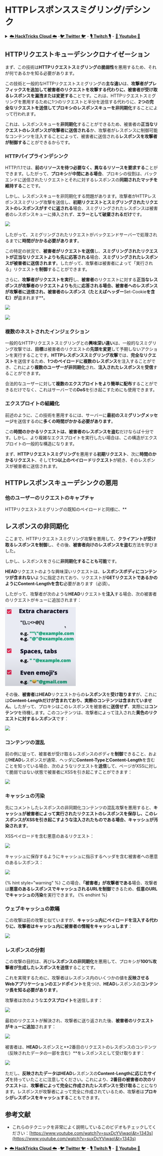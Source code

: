 # HTTPレスポンススミグリング/デシンク

<details>

<summary><a href="https://cloud.hacktricks.xyz/pentesting-cloud/pentesting-cloud-methodology"><strong>☁️ HackTricks Cloud ☁️</strong></a> -<a href="https://twitter.com/hacktricks_live"><strong>🐦 Twitter 🐦</strong></a> - <a href="https://www.twitch.tv/hacktricks_live/schedule"><strong>🎙️ Twitch 🎙️</strong></a> - <a href="https://www.youtube.com/@hacktricks_LIVE"><strong>🎥 Youtube 🎥</strong></a></summary>

* **サイバーセキュリティ企業**で働いていますか？ **HackTricksで会社を宣伝**したいですか？または、**PEASSの最新バージョンにアクセスしたり、HackTricksをPDFでダウンロード**したいですか？[**SUBSCRIPTION PLANS**](https://github.com/sponsors/carlospolop)をチェックしてください！
* [**The PEASS Family**](https://opensea.io/collection/the-peass-family)を見つけてください。独占的な[**NFT**](https://opensea.io/collection/the-peass-family)のコレクションです。
* [**公式のPEASS＆HackTricksのスワッグ**](https://peass.creator-spring.com)を手に入れましょう。
* [**💬**](https://emojipedia.org/speech-balloon/) [**Discordグループ**](https://discord.gg/hRep4RUj7f)または[**telegramグループ**](https://t.me/peass)に**参加**するか、**Twitter**で**フォロー**してください[**🐦**](https://github.com/carlospolop/hacktricks/tree/7af18b62b3bdc423e11444677a6a73d4043511e9/\[https:/emojipedia.org/bird/README.md)[**@carlospolopm**](https://twitter.com/hacktricks\_live)**。**
* **ハッキングのトリックを共有する**ために、[**hacktricksリポジトリ**](https://github.com/carlospolop/hacktricks)と[**hacktricks-cloudリポジトリ**](https://github.com/carlospolop/hacktricks-cloud)にPRを提出してください。

</details>

## HTTPリクエストキューデシンクロナイゼーション

まず、この技術は**HTTPリクエストスミグリングの脆弱性**を悪用するため、それが何であるかを知る必要があります。

この技術と一般的なHTTPリクエストスミグリングの**主な違い**は、**攻撃者がプレフィックスを追加して被害者のリクエストを攻撃する代わりに、被害者が受け取るレスポンスを漏洩または変更する**ことです。これは、HTTPリクエストスミグリングを悪用するために1つのリクエストと半分を送信する代わりに、**2つの完全なリクエストを送信してプロキシのレスポンスキューを非同期化**することによって行われます。

これは、レスポンスキューを**非同期化**することができるため、被害者の**正当なリクエストのレスポンスが攻撃者に送信される**か、攻撃者がレスポンスに制御可能なコンテンツを注入することによって、被害者に送信される**レスポンスを攻撃者が制御する**ことができるからです。

### HTTPパイプラインデシンク

HTTP/1.1では、**前のリソースを待つ必要なく、異なるリソースを要求する**ことができます。したがって、**プロキシ**が**中間にある場合**、プロキシの役割は、バックエンドに送信されたリクエストとそれに対するレスポンスの**同期されたマッチを維持する**ことです。

しかし、レスポンスキューを非同期化する問題があります。攻撃者がHTTPレスポンススミグリング攻撃を送信し、**初期リクエストとスミグリングされたリクエストのレスポンスがすぐに返される**場合、スミグリングされたレスポンスは被害者のレスポンスキューに挿入されず、**エラーとして破棄されるだけ**です。

![](<../.gitbook/assets/image (635) (1) (1) (1).png>)

したがって、スミグリングされたリクエストがバックエンドサーバーで処理されるまでに**時間がかかる必要があります**。

この特定の状況で、**被害者がリクエストを送信**し、**スミグリングされたリクエストが正当なリクエストよりも先に応答される**場合、**スミグリングされたレスポンスが被害者に送信されます**。したがって、攻撃者は被害者によって「実行される」リクエストを**制御**することができます。

さらに、**攻撃者がリクエストを実行**し、**被害者**のリクエストに対する**正当なレスポンスが攻撃者のリクエストよりも**先に**応答される場合、**被害者へのレスポンスが攻撃者に送信され**、被害者のレスポンス（たとえばヘッダー**Set-Cookie**を含む）が**盗まれます**。

![](<../.gitbook/assets/image (658) (1).png>)

![](<../.gitbook/assets/image (655) (1) (1) (1).png>)

### 複数のネストされたインジェクション

一般的なHTTPリクエストスミグリングとの**興味深い違い**は、一般的なスミグリング攻撃では、**目標**は被害者のリクエストの**先頭を変更**して予期しないアクションを実行することです。**HTTPレスポンススミグリング攻撃**では、**完全なリクエスト**を送信するため、**1つのペイロードに複数のレスポンス**を注入することができ、これにより**複数のユーザーが非同期化**され、**注入されたレスポンス**を**受信**することができます。

合法的なユーザーに対して**複数のエクスプロイトをより簡単に配布**することができるだけでなく、これはサーバーでの**DoS**を引き起こすためにも使用できます。

### エクスプロイトの組織化

前述のように、この技術を悪用するには、サーバーに**最初のスミグリングメッセージ**を送信するのに**多くの時間がかかる必要があります**。

この**時間のかかるリクエストは、被害者のレスポンスを盗む**だけならば十分です。しかし、より複雑なエクスプロイトを実行したい場合は、この構造がエクスプロイトの一般的な構造になります。

まず、**HTTPリクエストスミグリング**を悪用する**初期リクエスト**、次に**時間のかかるリクエスト**、そして**1つ以上のペイロードリクエスト**が続き、そのレスポンスが被害者に送信されます。

## HTTPレスポンスキューデシンクの悪用

### 他のユーザーのリクエストのキャプチャ<a href="#capturing-other-users-requests" id="capturing-other-users-requests"></a>

HTTPリクエストスミグリングの既知のペイロードと同様に、**
## レスポンスの非同期化

ここまで、HTTPリクエストスミグリング攻撃を悪用して、**クライアントが受け取るレスポンスを制御**し、その後、**被害者向けのレスポンスを盗む**方法を学びました。

しかし、レスポンスをさらに**非同期化することも可能**です。

**HEAD**リクエストのような興味深いリクエストは、**レスポンスボディにコンテンツが含まれない**ように指定されており、リクエストが**GETリクエストであるかのようにContent-Lengthを含む**必要があります（必須）。

したがって、攻撃者が次のような**HEAD**リクエストを**注入**する場合、次の被害者のリクエストがキューに追加されます：

![](<../.gitbook/assets/image (626).png>)

その後、**被害者**は**HEAD**リクエストからの**レスポンス**を**受け取ります**が、これには**Content-Lengthだけが含まれており、実際のコンテンツは含まれていません**。したがって、プロキシはこのレスポンスを被害者に**送信せず**、実際には**コンテンツ**を待機します。このコンテンツは、攻撃者によって注入された**黄色のリクエストに対するレスポンス**です：

![](<../.gitbook/assets/image (651) (1) (1) (1) (1) (1) (1).png>)

### コンテンツの混乱

前の例に従って、被害者が受け取るレスポンスのボディを**制御**できること、および**HEAD**レスポンスが通常、ヘッダに**Content-TypeとContent-Length**を含むことを知っている場合、次のようなリクエストを**送信**して、ページがXSSに対して脆弱ではない状態で被害者にXSSを引き起こすことができます：

![](<../.gitbook/assets/image (654) (1) (1) (1) (1).png>)

### キャッシュの汚染

先にコメントしたレスポンスの非同期化コンテンツの混乱攻撃を悪用すると、**キャッシュが被害者によって実行されたリクエストのレスポンスを保存し、このレスポンスがXSSを引き起こすような注入されたものである場合、キャッシュが汚染されます**。

XSSペイロードを含む悪意のあるリクエスト：

![](<../.gitbook/assets/image (644) (1).png>)

キャッシュに保存するようにキャッシュに指示するヘッダを含む被害者への悪意のあるレスポンス：

![](<../.gitbook/assets/image (629) (1).png>)

{% hint style="warning" %}
この場合、**「被害者」が攻撃者である**場合、攻撃者は**悪意のあるレスポンスでキャッシュされるURLを制御**できるため、**任意のURLでキャッシュの汚染**を実行できます。
{% endhint %}

### ウェブキャッシュの欺瞞

この攻撃は前の攻撃と似ていますが、**キャッシュ内にペイロードを注入する代わりに、攻撃者はキャッシュ内に被害者の情報をキャッシュします**：

![](<../.gitbook/assets/image (643) (1) (1).png>)

### レスポンスの分割

この攻撃の目的は、再び**レスポンスの非同期化**を悪用して、プロキシが**100%攻撃者が生成したレスポンスを送信**することです。

これを実現するために、攻撃者はレスポンス内のいくつかの値を**反映させるWebアプリケーションのエンドポイント**を見つけ、**HEAD**レスポンスの**コンテンツ長を知る必要があります**。

攻撃者は次のような**エクスプロイト**を送信します：

![](<../.gitbook/assets/image (649) (1) (1) (1).png>)

最初のリクエストが解決され、攻撃者に送り返された後、**被害者のリクエストがキューに追加**されます：

![](<../.gitbook/assets/image (661) (1) (1) (1).png>)

被害者は、**HEAD**レスポンスと**2番目のリクエストのレスポンスのコンテンツ（反映されたデータの一部を含む）**をレスポンスとして受け取ります：

![](<../.gitbook/assets/image (633) (1).png>)

ただし、**反映されたデータはHEAD**レスポンスの**Content-Lengthに応じたサイズ**を持っていたことに注意してください。これにより、**2番目の被害者の次のリクエスト**は、**攻撃者によって完全に作成されたレスポンス**を**受け取る**ことになります。レスポンスが攻撃者によって完全に作成されているため、攻撃者は**プロキシがレスポンスをキャッシュする**こともできます。

## 参考文献

* これらのテクニックを非常によく説明しているこのビデオもチェックしてください：[https://www.youtube.com/watch?v=suxDcYViwao\&t=1343s](https://www.youtube.com/watch?v=suxDcYViwao\&t=1343s)

<details>

<summary><a href="https://cloud.hacktricks.xyz/pentesting-cloud/pentesting-cloud-methodology"><strong>☁️ HackTricks Cloud ☁️</strong></a> -<a href="https://twitter.com/hacktricks_live"><strong>🐦 Twitter 🐦</strong></a> - <a href="https://www.twitch.tv/hacktricks_live/schedule"><strong>🎙️ Twitch 🎙️</strong></a> - <a href="https://www.youtube.com/@hacktricks_LIVE"><strong>🎥 Youtube 🎥</strong></a></summary>

* **サイバーセキュリティ企業**で働いていますか？ HackTricksで**会社を宣伝**したいですか？または、**PEASSの最新バージョンにアクセスしたり、HackTricksをPDFでダウンロード**したいですか？[**SUBSCRIPTION PLANS**](https://github.com/sponsors/carlospolop)をチェックしてください！
* [**The PEASS Family**](https://opensea.io/collection/the-peass-family)を見つけてください。独占的な[**NFT**](https://opensea.io/collection/the-peass-family)のコレクションです。
* [**公式のPEASS＆HackTricksのグッズ**](https://peass.creator-spring.com)を手に入れましょう。
* [**💬**](https://emojipedia.org/speech-balloon/) [**Discordグループ**](https://discord.gg/hRep4RUj7f)または[**Telegramグループ**](https://t.me/peass)に参加するか、**Twitter** [**🐦**](https://github.com/carlospolop/hacktricks/tree/7af18b62b3bdc423e11444677a6a73d4043511e9/\[https:/emojipedia.org/bird/README.md)[**@carlospolopm**](https://twitter.com/hacktricks\_live)**をフォロー**してください。
* **ハッキングのトリックを共有するには、**[**hacktricks repo**](https://github.com/carlospolop/hacktricks) **と** [**hacktricks-cloud repo**](https://github.com/carlospolop/hacktricks-cloud) **にPRを提出**してください。

</details>
